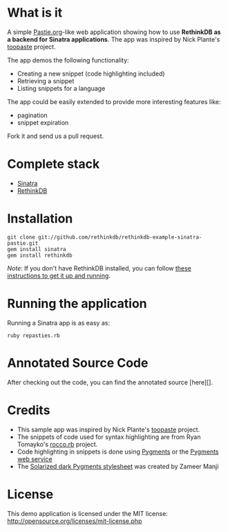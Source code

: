 # What is it #

A simple [Pastie.org](http://pastie.org)-like web application showing how to use **RethinkDB as a backend for Sinatra applications**. 
The app was inspired by Nick Plante's [toopaste](https://github.com/zapnap/toopaste) project.

The app demos the following functionality:

*   Creating a new snippet (code highlighting included)
*   Retrieving a snippet
*   Listing snippets for a language

The app could be easily extended to provide more interesting features like:

*   pagination
*   snippet expiration

Fork it and send us a pull request.

# Complete stack #

*   [Sinatra](http://www.sinatrarb.com/)
*   [RethinkDB](http://www.rethinkdb.com)

# Installation #

```
git clone git://github.com/rethinkdb/rethinkdb-example-sinatra-pastie.git
gem install sinatra
gem install rethinkdb
```

_Note_: If you don't have RethinkDB installed, you can follow [these instructions to get it up and running](http://www.rethinkdb.com/docs/install/).

# Running the application #

Running a Sinatra app is as easy as:

```
ruby repasties.rb
```

# Annotated Source Code #

After checking out the code, you can find the annotated source [here][].

# Credits #

* This sample app was inspired by Nick Plante's [toopaste](https://github.com/zapnap/toopaste) project.
* The snippets of code used for syntax highlighting are from Ryan Tomayko's [rocco.rb](https://github.com/rtomayko/rocco) project.
* Code highlighting in snippets is done using [Pygments](http://pygments.org) or the [Pygments web service](http://pygments.appspot.com/)
* The [Solarized dark Pygments stylesheet](https://gist.github.com/1573884) was created by Zameer Manji

# License #

This demo application is licensed under the MIT license: <http://opensource.org/licenses/mit-license.php>
